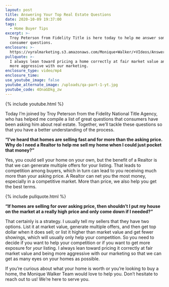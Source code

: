 ```yaml
---
layout: post
title: Answering Your Top Real Estate Questions
date: 2020-10-09 19:37:00
tags:
  - Home Buyer Tips
excerpt: >-
  Troy Peterson from Fidelity Title is here today to help me answer some great
  consumer questions.
enclosure: >-
  https://vyralmarketing.s3.amazonaws.com/Monique+Walker/+VIdeos/Answering+Your+Top+Real+Estate+Questions.mp4
pullquote: >-
  I always lean toward pricing a home correctly at fair market value and being
  more aggressive with our marketing.
enclosure_type: video/mp4
enclosure_time:
use_youtube_image: false
youtube_alternate_image: /uploads/qa-part-1-yt.jpg
youtube_code: 4OnaGDkg_zw
---
```


{% include youtube.html %}

Today I’m joined by Troy Peterson from the Fidelity National Title Agency, who has helped me compile a list of great questions that consumers have been asking him about real estate. Together, we’ll tackle these questions so that you have a better understanding of the process.

**“I’ve heard that homes are selling fast and for more than the asking price. Why do I need a Realtor to help me sell my home when I could just pocket that money?”**

Yes, you could sell your home on your own, but the benefit of a Realtor is that we can generate multiple offers for your listing. That leads to competition among buyers, which in turn can lead to you receiving much more than your asking price. A Realtor can net you the most money, especially in a competitive market. More than price, we also help you get the best terms.

{% include pullquote.html %}

**“If homes are selling for over asking price, then shouldn’t I put my house on the market at a really high price and only come down if I needed?”**

That certainly is a strategy. I usually tell my sellers that they have two options. List it at market value, generate multiple offers, and then get top dollar when it does sell; or list it higher than market value and get fewer showings, which will usually only help your competition. So you need to decide if you want to help your competition or if you want to get more exposure for *your* listing. I always lean toward pricing it correctly at fair market value and being more aggressive with our marketing so that we can get as many eyes on your homes as possible.

If you’re curious about what your home is worth or you’re looking to buy a home, the Monique Walker Team would love to help you. Don’t hesitate to reach out to us\! We’re here to serve you.